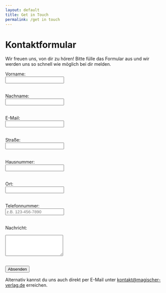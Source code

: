 ```yaml
---
layout: default
title: Get in Touch
permalink: /get in touch
---
```


# Kontaktformular

Wir freuen uns, von dir zu hören! Bitte fülle das Formular aus und wir werden uns so schnell wie möglich bei dir melden.

<form action="https://formspree.io/f/xyyojpla" method="POST">
  
  <!-- Vorname -->
  <label for="first-name">Vorname:</label><br>
  <input type="text" id="first-name" name="first-name" required><br><br>

  <!-- Nachname -->
  <label for="last-name">Nachname:</label><br>
  <input type="text" id="last-name" name="last-name" required><br><br>

  <!-- E-Mail -->
  <label for="email">E-Mail:</label><br>
  <input type="email" id="email" name="email" required><br><br>

  <!-- Straße -->
  <label for="street">Straße:</label><br>
  <input type="text" id="street" name="street" required><br><br>

  <!-- Hausnummer -->
  <label for="house-number">Hausnummer:</label><br>
  <input type="text" id="house-number" name="house-number" required><br><br>

  <!-- Ort -->
  <label for="city">Ort:</label><br>
  <input type="text" id="city" name="city" required><br><br>

  <!-- Telefonnummer -->
  <label for="phone">Telefonnummer:</label><br>
  <input type="tel" id="phone" name="phone" pattern="[0-9]{3}-[0-9]{3}-[0-9]{4}" placeholder="z.B. 123-456-7890" required><br><br>

  <!-- Nachricht -->
  <label for="message">Nachricht:</label><br>
  <textarea id="message" name="message" rows="4" required></textarea><br><br>

  <button type="submit">Absenden</button>
</form>

<p>Alternativ kannst du uns auch direkt per E-Mail unter <a href="mailto:kontakt@magischer-verlag.de">kontakt@magischer-verlag.de</a> erreichen.</p>
